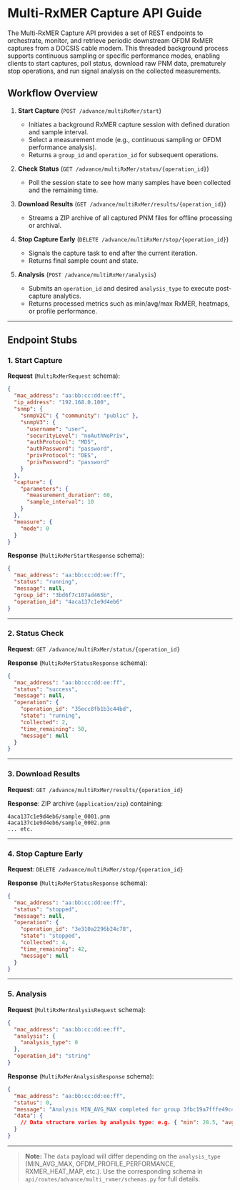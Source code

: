 # Multi-RxMER Capture API Guide

The Multi-RxMER Capture API provides a set of REST endpoints to orchestrate, monitor, and retrieve periodic downstream OFDM RxMER captures from a DOCSIS cable modem. This threaded background process supports continuous sampling or specific performance modes, enabling clients to start captures, poll status, download raw PNM data, prematurely stop operations, and run signal analysis on the collected measurements.

## Workflow Overview

1. **Start Capture** (`POST /advance/multiRxMer/start`)

   * Initiates a background RxMER capture session with defined duration and sample interval.
   * Select a measurement mode (e.g., continuous sampling or OFDM performance analysis).
   * Returns a `group_id` and `operation_id` for subsequent operations.

2. **Check Status** (`GET /advance/multiRxMer/status/{operation_id}`)

   * Poll the session state to see how many samples have been collected and the remaining time.

3. **Download Results** (`GET /advance/multiRxMer/results/{operation_id}`)

   * Streams a ZIP archive of all captured PNM files for offline processing or archival.

4. **Stop Capture Early** (`DELETE /advance/multiRxMer/stop/{operation_id}`)

   * Signals the capture task to end after the current iteration.
   * Returns final sample count and state.

5. **Analysis** (`POST /advance/multiRxMer/analysis`)

   * Submits an `operation_id` and desired `analysis_type` to execute post-capture analytics.
   * Returns processed metrics such as min/avg/max RxMER, heatmaps, or profile performance.

---

## Endpoint Stubs

### 1. Start Capture

**Request** (`MultiRxMerRequest` schema):

```json
{
  "mac_address": "aa:bb:cc:dd:ee:ff",
  "ip_address": "192.168.0.100",
  "snmp": {
    "snmpV2C": { "community": "public" },
    "snmpV3": {
      "username": "user",
      "securityLevel": "noAuthNoPriv",
      "authProtocol": "MD5",
      "authPassword": "password",
      "privProtocol": "DES",
      "privPassword": "password"
    }
  },
  "capture": {
    "parameters": {
      "measurement_duration": 60,
      "sample_interval": 10
    }
  },
  "measure": {
    "mode": 0
  }
}
```

**Response** (`MultiRxMerStartResponse` schema):

```json
{
  "mac_address": "aa:bb:cc:dd:ee:ff",
  "status": "running",
  "message": null,
  "group_id": "3bd6f7c107ad465b",
  "operation_id": "4aca137c1e9d4eb6"
}
```

---

### 2. Status Check

**Request**: `GET /advance/multiRxMer/status/{operation_id}`

**Response** (`MultiRxMerStatusResponse` schema):

```json
{
  "mac_address": "aa:bb:cc:dd:ee:ff",
  "status": "success",
  "message": null,
  "operation": {
    "operation_id": "35ecc8fb1b3c44bd",
    "state": "running",
    "collected": 2,
    "time_remaining": 50,
    "message": null
  }
}
```

---

### 3. Download Results

**Request**: `GET /advance/multiRxMer/results/{operation_id}`

**Response**: ZIP archive (`application/zip`) containing:

```
4aca137c1e9d4eb6/sample_0001.pnm
4aca137c1e9d4eb6/sample_0002.pnm
... etc.
```

---

### 4. Stop Capture Early

**Request**: `DELETE /advance/multiRxMer/stop/{operation_id}`

**Response** (`MultiRxMerStatusResponse` schema):

```json
{
  "mac_address": "aa:bb:cc:dd:ee:ff",
  "status": "stopped",
  "message": null,
  "operation": {
    "operation_id": "3e310a2296b24c78",
    "state": "stopped",
    "collected": 4,
    "time_remaining": 42,
    "message": null
  }
}
```

---

### 5. Analysis

**Request** (`MultiRxMerAnalysisRequest` schema):

```json
{
  "mac_address": "aa:bb:cc:dd:ee:ff",
  "analysis": {
    "analysis_type": 0
  },
  "operation_id": "string"
}
```

**Response** (`MultiRxMerAnalysisResponse` schema):

```json
{
  "mac_address": "aa:bb:cc:dd:ee:ff",
  "status": 0,
  "message": "Analysis MIN_AVG_MAX completed for group 3fbc19a7fffe49c4",
  "data": {
    // Data structure varies by analysis type: e.g. { "min": 28.5, "avg": 31.2, "max": 33.8 }
  }
}
```

---

> **Note:** The `data` payload will differ depending on the `analysis_type` (MIN\_AVG\_MAX, OFDM\_PROFILE\_PERFORMANCE, RXMER\_HEAT\_MAP, etc.). Use the corresponding schema in `api/routes/advance/multi_rxmer/schemas.py` for full details.
